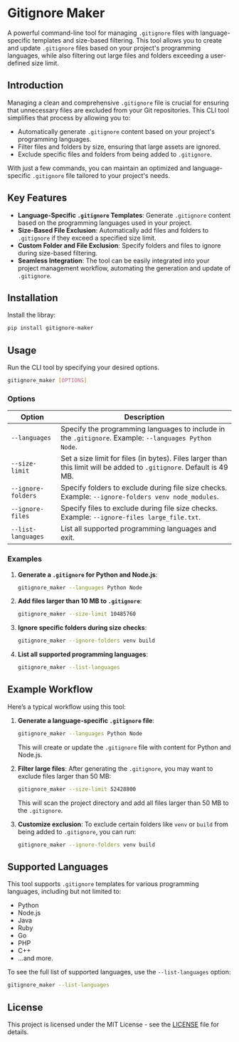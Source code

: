 
# Gitignore Maker

A powerful command-line tool for managing `.gitignore` files with language-specific templates and size-based filtering. This tool allows you to create and update `.gitignore` files based on your project's programming languages, while also filtering out large files and folders exceeding a user-defined size limit.

## Introduction

Managing a clean and comprehensive `.gitignore` file is crucial for ensuring that unnecessary files are excluded from your Git repositories. This CLI tool simplifies that process by allowing you to:
- Automatically generate `.gitignore` content based on your project's programming languages.
- Filter files and folders by size, ensuring that large assets are ignored.
- Exclude specific files and folders from being added to `.gitignore`.

With just a few commands, you can maintain an optimized and language-specific `.gitignore` file tailored to your project's needs.

## Key Features

- **Language-Specific `.gitignore` Templates**: Generate `.gitignore` content based on the programming languages used in your project.
- **Size-Based File Exclusion**: Automatically add files and folders to `.gitignore` if they exceed a specified size limit.
- **Custom Folder and File Exclusion**: Specify folders and files to ignore during size-based filtering.
- **Seamless Integration**: The tool can be easily integrated into your project management workflow, automating the generation and update of `.gitignore`.

## Installation

Install the libray:

```bash
pip install gitignore-maker
```

## Usage

Run the CLI tool by specifying your desired options. 

```bash
gitignore_maker [OPTIONS]
```

### Options

| Option              | Description                                                                                   |
|---------------------|-----------------------------------------------------------------------------------------------|
| `--languages`       | Specify the programming languages to include in the `.gitignore`. Example: `--languages Python Node`. |
| `--size-limit`      | Set a size limit for files (in bytes). Files larger than this limit will be added to `.gitignore`. Default is 49 MB. |
| `--ignore-folders`  | Specify folders to exclude during file size checks. Example: `--ignore-folders venv node_modules`. |
| `--ignore-files`    | Specify files to exclude during file size checks. Example: `--ignore-files large_file.txt`.     |
| `--list-languages`  | List all supported programming languages and exit.                                             |

### Examples

1. **Generate a `.gitignore` for Python and Node.js**:
   ```bash
   gitignore_maker --languages Python Node
   ```

2. **Add files larger than 10 MB to `.gitignore`**:
   ```bash
   gitignore_maker --size-limit 10485760
   ```

3. **Ignore specific folders during size checks**:
   ```bash
   gitignore_maker --ignore-folders venv build
   ```

4. **List all supported programming languages**:
   ```bash
   gitignore_maker --list-languages
   ```

## Example Workflow

Here’s a typical workflow using this tool:

1. **Generate a language-specific `.gitignore` file**:
    ```bash
    gitignore_maker --languages Python Node
    ```
    This will create or update the `.gitignore` file with content for Python and Node.js.

2. **Filter large files**:
    After generating the `.gitignore`, you may want to exclude files larger than 50 MB:
    ```bash
    gitignore_maker --size-limit 52428800
    ```
    This will scan the project directory and add all files larger than 50 MB to the `.gitignore`.

3. **Customize exclusion**:
    To exclude certain folders like `venv` or `build` from being added to `.gitignore`, you can run:
    ```bash
    gitignore_maker --ignore-folders venv build
    ```

## Supported Languages

This tool supports `.gitignore` templates for various programming languages, including but not limited to:
- Python
- Node.js
- Java
- Ruby
- Go
- PHP
- C++
- ...and more.

To see the full list of supported languages, use the `--list-languages` option:
```bash
gitignore_maker --list-languages
```

## License

This project is licensed under the MIT License - see the [LICENSE](LICENSE) file for details.
